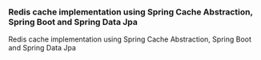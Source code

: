 ### Redis cache implementation using Spring Cache Abstraction, Spring Boot and Spring Data Jpa
Redis cache implementation using Spring Cache Abstraction, Spring Boot and Spring Data Jpa
